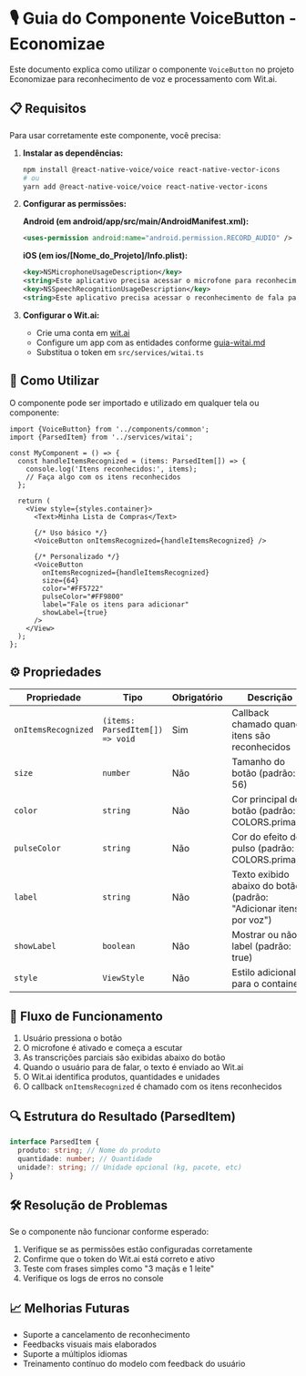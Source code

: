 # 🎙️ Guia do Componente VoiceButton - Economizae

Este documento explica como utilizar o componente `VoiceButton` no projeto Economizae para reconhecimento de voz e processamento com Wit.ai.

## 📋 Requisitos

Para usar corretamente este componente, você precisa:

1. **Instalar as dependências:**

   ```bash
   npm install @react-native-voice/voice react-native-vector-icons
   # ou
   yarn add @react-native-voice/voice react-native-vector-icons
   ```

2. **Configurar as permissões:**

   **Android (em android/app/src/main/AndroidManifest.xml):**

   ```xml
   <uses-permission android:name="android.permission.RECORD_AUDIO" />
   ```

   **iOS (em ios/[Nome_do_Projeto]/Info.plist):**

   ```xml
   <key>NSMicrophoneUsageDescription</key>
   <string>Este aplicativo precisa acessar o microfone para reconhecimento de voz</string>
   <key>NSSpeechRecognitionUsageDescription</key>
   <string>Este aplicativo precisa acessar o reconhecimento de fala para entender comandos</string>
   ```

3. **Configurar o Wit.ai:**
   - Crie uma conta em [wit.ai](https://wit.ai)
   - Configure um app com as entidades conforme [guia-witai.md](./guia-witai.md)
   - Substitua o token em `src/services/witai.ts`

## 🚀 Como Utilizar

O componente pode ser importado e utilizado em qualquer tela ou componente:

```tsx
import {VoiceButton} from '../components/common';
import {ParsedItem} from '../services/witai';

const MyComponent = () => {
  const handleItemsRecognized = (items: ParsedItem[]) => {
    console.log('Itens reconhecidos:', items);
    // Faça algo com os itens reconhecidos
  };

  return (
    <View style={styles.container}>
      <Text>Minha Lista de Compras</Text>

      {/* Uso básico */}
      <VoiceButton onItemsRecognized={handleItemsRecognized} />

      {/* Personalizado */}
      <VoiceButton
        onItemsRecognized={handleItemsRecognized}
        size={64}
        color="#FF5722"
        pulseColor="#FF9800"
        label="Fale os itens para adicionar"
        showLabel={true}
      />
    </View>
  );
};
```

## ⚙️ Propriedades

| Propriedade         | Tipo                            | Obrigatório | Descrição                                                         |
| ------------------- | ------------------------------- | ----------- | ----------------------------------------------------------------- |
| `onItemsRecognized` | `(items: ParsedItem[]) => void` | Sim         | Callback chamado quando itens são reconhecidos                    |
| `size`              | `number`                        | Não         | Tamanho do botão (padrão: 56)                                     |
| `color`             | `string`                        | Não         | Cor principal do botão (padrão: COLORS.primary)                   |
| `pulseColor`        | `string`                        | Não         | Cor do efeito de pulso (padrão: COLORS.primary)                   |
| `label`             | `string`                        | Não         | Texto exibido abaixo do botão (padrão: "Adicionar itens por voz") |
| `showLabel`         | `boolean`                       | Não         | Mostrar ou não o label (padrão: true)                             |
| `style`             | `ViewStyle`                     | Não         | Estilo adicional para o container                                 |

## 🔄 Fluxo de Funcionamento

1. Usuário pressiona o botão
2. O microfone é ativado e começa a escutar
3. As transcrições parciais são exibidas abaixo do botão
4. Quando o usuário para de falar, o texto é enviado ao Wit.ai
5. O Wit.ai identifica produtos, quantidades e unidades
6. O callback `onItemsRecognized` é chamado com os itens reconhecidos

## 🔍 Estrutura do Resultado (ParsedItem)

```ts
interface ParsedItem {
  produto: string; // Nome do produto
  quantidade: number; // Quantidade
  unidade?: string; // Unidade opcional (kg, pacote, etc)
}
```

## 🛠️ Resolução de Problemas

Se o componente não funcionar conforme esperado:

1. Verifique se as permissões estão configuradas corretamente
2. Confirme que o token do Wit.ai está correto e ativo
3. Teste com frases simples como "3 maçãs e 1 leite"
4. Verifique os logs de erros no console

## 📈 Melhorias Futuras

- Suporte a cancelamento de reconhecimento
- Feedbacks visuais mais elaborados
- Suporte a múltiplos idiomas
- Treinamento contínuo do modelo com feedback do usuário
